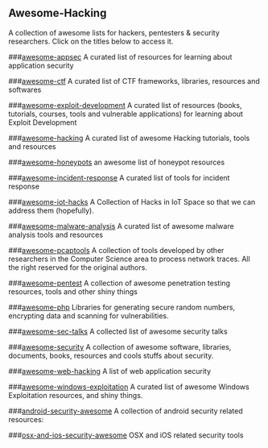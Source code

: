 ## Awesome-Hacking
A collection of awesome lists for hackers, pentesters & security researchers. Click on the titles below to access it.

###[awesome-appsec](https://github.com/paragonie/awesome-appsec)
A curated list of resources for learning about application security

###[awesome-ctf](https://github.com/apsdehal/awesome-ctf)
A curated list of CTF frameworks, libraries, resources and softwares

###[awesome-exploit-development](https://github.com/FabioBaroni/awesome-exploit-development)
A curated list of resources (books, tutorials, courses, tools and vulnerable applications) for learning about Exploit Development

###[awesome-hacking](https://github.com/carpedm20/awesome-hacking)
A curated list of awesome Hacking tutorials, tools and resources

###[awesome-honeypots](https://github.com/paralax/awesome-honeypots)
an awesome list of honeypot resources

###[awesome-incident-response](https://github.com/meirwah/awesome-incident-response)
A curated list of tools for incident response

###[awesome-iot-hacks](https://github.com/nebgnahz/awesome-iot-hacks)
A Collection of Hacks in IoT Space so that we can address them (hopefully).

###[awesome-malware-analysis](https://github.com/rshipp/awesome-malware-analysis)
A curated list of awesome malware analysis tools and resources

###[awesome-pcaptools](https://github.com/caesar0301/awesome-pcaptools)
A collection of tools developed by other researchers in the Computer Science area to process network traces. All the right reserved for the original authors.

###[awesome-pentest](https://github.com/enaqx/awesome-pentest)
A collection of awesome penetration testing resources, tools and other shiny things

###[awesome-php](https://github.com/ziadoz/awesome-php#security)
Libraries for generating secure random numbers, encrypting data and scanning for vulnerabilities.

###[awesome-sec-talks](https://github.com/PaulSec/awesome-sec-talks)
A collected list of awesome security talks

###[awesome-security](https://github.com/sbilly/awesome-security)
A collection of awesome software, libraries, documents, books, resources and cools stuffs about security.

###[awesome-web-hacking](https://github.com/infoslack/awesome-web-hacking)
A list of web application security

###[awesome-windows-exploitation](https://github.com/gavz/awesome-windows-exploitation)
A curated list of awesome Windows Exploitation resources, and shiny things.

###[android-security-awesome](https://github.com/ashishb/android-security-awesome)
A collection of android security related resources:

###[osx-and-ios-security-awesome](https://github.com/ashishb/osx-and-ios-security-awesome)
OSX and iOS related security tools